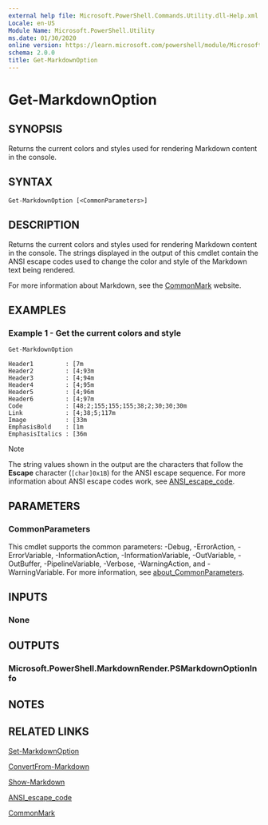 ```yaml
---
external help file: Microsoft.PowerShell.Commands.Utility.dll-Help.xml
Locale: en-US
Module Name: Microsoft.PowerShell.Utility
ms.date: 01/30/2020
online version: https://learn.microsoft.com/powershell/module/Microsoft.PowerShell.Utility/Get-MarkdownOption?view=powershell-7.1&WT.mc_id=ps-gethelp
schema: 2.0.0
title: Get-MarkdownOption
---
```


# Get-MarkdownOption

## SYNOPSIS
Returns the current colors and styles used for rendering Markdown content in the console.

## SYNTAX

```
Get-MarkdownOption [<CommonParameters>]
```

## DESCRIPTION

Returns the current colors and styles used for rendering Markdown content in the console. The
strings displayed in the output of this cmdlet contain the ANSI escape codes used to change the
color and style of the Markdown text being rendered.

For more information about Markdown, see the [CommonMark](https://commonmark.org/) website.

## EXAMPLES

### Example 1 - Get the current colors and style

```powershell
Get-MarkdownOption
```

```Output
Header1         : [7m
Header2         : [4;93m
Header3         : [4;94m
Header4         : [4;95m
Header5         : [4;96m
Header6         : [4;97m
Code            : [48;2;155;155;155;38;2;30;30;30m
Link            : [4;38;5;117m
Image           : [33m
EmphasisBold    : [1m
EmphasisItalics : [36m
```

> [!NOTE]
> The string values shown in the output are the characters that follow the **Escape** character
> (`[char]0x1B`) for the ANSI escape sequence. For more information about ANSI escape codes work,
> see [ANSI_escape_code](https://en.wikipedia.org/wiki/ANSI_escape_code).

## PARAMETERS

### CommonParameters

This cmdlet supports the common parameters: -Debug, -ErrorAction, -ErrorVariable,
-InformationAction, -InformationVariable, -OutVariable, -OutBuffer, -PipelineVariable, -Verbose,
-WarningAction, and -WarningVariable. For more information, see
[about_CommonParameters](https://go.microsoft.com/fwlink/?LinkID=113216).

## INPUTS

### None

## OUTPUTS

### Microsoft.PowerShell.MarkdownRender.PSMarkdownOptionInfo

## NOTES

## RELATED LINKS

[Set-MarkdownOption](Set-MarkdownOption.md)

[ConvertFrom-Markdown](ConvertFrom-Markdown.md)

[Show-Markdown](Show-Markdown.md)

[ANSI_escape_code](https://en.wikipedia.org/wiki/ANSI_escape_code)

[CommonMark](https://commonmark.org/)

